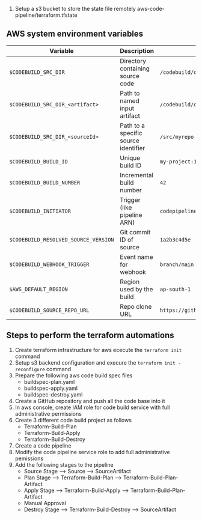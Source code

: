 1. Setup a s3 bucket to store the state file remotely
aws-code-pipeline/terraform.tfstate

## AWS system environment variables

| Variable                             | Description                          | Example                             |
| ------------------------------------ | ------------------------------------ | ----------------------------------- |
| `$CODEBUILD_SRC_DIR`                 | Directory containing source code     | `/codebuild/output/src123`          |
| `$CODEBUILD_SRC_DIR_<artifact>`      | Path to named input artifact         | `/codebuild/output/src123/artifact` |
| `$CODEBUILD_SRC_DIR_<sourceId>`      | Path to a specific source identifier | `/src/myrepo`                       |
| `$CODEBUILD_BUILD_ID`                | Unique build ID                      | `my-project:1234abcd`               |
| `$CODEBUILD_BUILD_NUMBER`            | Incremental build number             | `42`                                |
| `$CODEBUILD_INITIATOR`               | Trigger (like pipeline ARN)          | `codepipeline/my-pipeline`          |
| `$CODEBUILD_RESOLVED_SOURCE_VERSION` | Git commit ID of source              | `1a2b3c4d5e`                        |
| `$CODEBUILD_WEBHOOK_TRIGGER`         | Event name for webhook               | `branch/main`                       |
| `$AWS_DEFAULT_REGION`                | Region used by the build             | `ap-south-1`                        |
| `$CODEBUILD_SOURCE_REPO_URL`         | Repo clone URL                       | `https://github.com/org/repo.git`   |

## Steps to perform the terraform automations

1. Create terraform infrastructure for aws ececute the `terraform init` command
2. Setup s3 backend configuration and execure the `terraform init -reconfigure` command
3. Prepare the following aws code build spec files
    - buildspec-plan.yaml
    - buildspec-apply.yaml
    - buildspec-destroy.yaml
4. Create a GitHub repository and push all the code base into it 
5. In aws console, create IAM role for code build service with full administrative permissions
6. Create 3 different code build project as follows
    - Terraform-Build-Plan
    - Terraform-Build-Apply
    - Terraform-Build-Destroy
7. Create a code pipeline 
8. Modify the code pipeline service role to add full administrative pemissions
9. Add the following stages to the pipeline
    - Source Stage --> Source --> SourceArtifact
    - Plan Stage --> Terraform-Build-Plan --> Terraform-Build-Plan-Artifact
    - Apply Stage --> Terraform-Build-Apply --> Terraform-Build-Plan-Artifact
    - Manual Approval
    - Destroy Stage --> Terraform-Build-Destroy --> SourceArtifact

